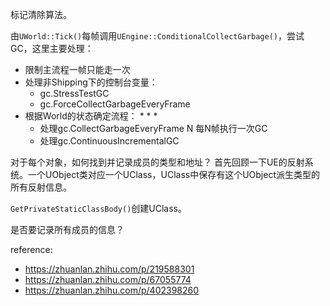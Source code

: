标记清除算法。

由`UWorld::Tick()`每帧调用`UEngine::ConditionalCollectGarbage()`，尝试GC，这里主要处理：
* 限制主流程一帧只能走一次
* 处理非Shipping下的控制台变量：
  * gc.StressTestGC
  * gc.ForceCollectGarbageEveryFrame
* 根据World的状态确定流程：
  * 
  * 
  * 
  * 处理gc.CollectGarbageEveryFrame N 每N帧执行一次GC
  * 处理gc.ContinuousIncrementalGC

对于每个对象，如何找到并记录成员的类型和地址？
首先回顾一下UE的反射系统。一个UObject类对应一个UClass，UClass中保存有这个UObject派生类型的所有反射信息。

`GetPrivateStaticClassBody()`创建UClass。



是否要记录所有成员的信息？



reference:

* https://zhuanlan.zhihu.com/p/219588301
* https://zhuanlan.zhihu.com/p/67055774
* https://zhuanlan.zhihu.com/p/402398260